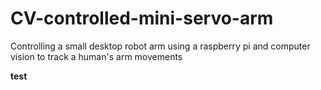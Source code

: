 # CV-controlled-mini-servo-arm
Controlling a small desktop robot arm using a raspberry pi and computer vision to track a human's arm movements

<b> test </b>

